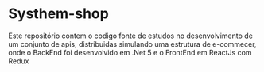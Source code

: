 # Systhem-shop

Este repositório contem o codigo fonte de estudos no desenvolvimento de um conjunto de apis, distribuidas simulando uma estrutura de e-commecer, onde o BackEnd  foi desenvolvido em 
.Net 5 e o FrontEnd em ReactJs com Redux

